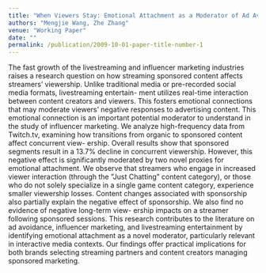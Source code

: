 ```yaml
---
title: "When Viewers Stay: Emotional Attachment as a Moderator of Ad Avoidance in Livestreaming"
authors: "Mengjie Wang, Zhe Zhang"
venue: "Working Paper"
date: ""
permalink: /publication/2009-10-01-paper-title-number-1
---
```


The fast growth of the livestreaming and influencer marketing industries raises a
research question on how streaming sponsored content affects streamers’ viewership.
Unlike traditional media or pre-recorded social media formats, livestreaming entertain-
ment utilizes real-time interaction between content creators and viewers. This fosters
emotional connections that may moderate viewers’ negative responses to advertising
content. This emotional connection is an important potential moderator to understand
in the study of influencer marketing. We analyze high-frequency data from Twitch.tv,
examining how transitions from organic to sponsored content affect concurrent view-
ership. Overall results show that sponsored segments result in a 13.7% decline in
concurrent viewership. However, this negative effect is significantly moderated by two
novel proxies for emotional attachment. We observe that streamers who engage in
increased viewer interaction (through the ”Just Chatting” content category), or those
who do not solely specialize in a single game content category, experience smaller
viewership losses. Content changes associated with sponsorship also partially explain
the negative effect of sponsorship. We also find no evidence of negative long-term view-
ership impacts on a streamer following sponsored sessions. This research contributes
to the literature on ad avoidance, influencer marketing, and livestreaming entertainment
by identifying emotional attachment as a novel moderator, particularly relevant in
interactive media contexts. Our findings offer practical implications for both brands
selecting streaming partners and content creators managing sponsored marketing.
